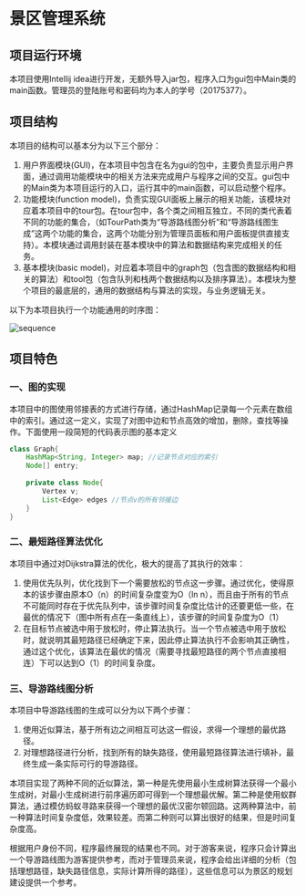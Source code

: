 ﻿# 景区管理系统

## 项目运行环境

本项目使用Intellij idea进行开发，无额外导入jar包，程序入口为gui包中Main类的main函数。管理员的登陆账号和密码均为本人的学号（20175377）。

## 项目结构

本项目的结构可以基本分为以下三个部分：

1. 用户界面模块(GUI)，在本项目中包含在名为gui的包中，主要负责显示用户界面，通过调用功能模块中的相关方法来完成用户与程序之间的交互。gui包中的Main类为本项目运行的入口，运行其中的main函数，可以启动整个程序。
2. 功能模块(function model)，负责实现GUI面板上展示的相关功能，该模块对应着本项目中的tour包。在tour包中，各个类之间相互独立，不同的类代表着不同的功能的集合，（如TourPath类为“导游路线图分析”和“导游路线图生成”这两个功能的集合，这两个功能分别为管理员面板和用户面板提供直接支持）。本模块通过调用封装在基本模块中的算法和数据结构来完成相关的任务。
3. 基本模块(basic model)，对应着本项目中的graph包（包含图的数据结构和相关的算法）和tool包（包含队列和栈两个数据结构以及排序算法）。本模块为整个项目的最底层的，通用的数据结构与算法的实现，与业务逻辑无关。

以下为本项目执行一个功能通用的时序图：

![sequence](时序图.png)

## 项目特色

### 一、图的实现

本项目中的图使用邻接表的方式进行存储，通过HashMap记录每一个元素在数组中的索引。通过这一定义，实现了对图中边和节点高效的增加，删除，查找等操作。下面使用一段简短的代码表示图的基本定义

```java
class Graph{
    HashMap<String, Integer> map; //记录节点对应的索引
    Node[] entry;
    
    private class Node{
        Vertex v;
        List<Edge> edges //节点v的所有邻接边
    }
}
```

### 二、最短路径算法优化

本项目中通过对Dijkstra算法的优化，极大的提高了其执行的效率：

1. 使用优先队列，优化找到下一个需要放松的节点这一步骤。通过优化，使得原本的该步骤由原本O（n）的时间复杂度变为O（ln n），而且由于所有的节点不可能同时存在于优先队列中，该步骤时间复杂度比估计的还要更低一些，在最优的情况下（图中所有点在一条直线上），该步骤的时间复杂度为O（1）
2. 在目标节点被选中用于放松时，停止算法执行。当一个节点被选中用于放松时，就说明其最短路径已经确定下来，因此停止算法执行不会影响其正确性，通过这个优化，该算法在最优的情况（需要寻找最短路径的两个节点直接相连）下可以达到O（1）的时间复杂度。

### 三、导游路线图分析

本项目中导游路线图的生成可以分为以下两个步骤：

1. 使用近似算法，基于所有边之间相互可达这一假设，求得一个理想的最优路径。
2. 对理想路径进行分析，找到所有的缺失路径，使用最短路径算法进行填补，最终生成一条实际可行的导游路径。

本项目实现了两种不同的近似算法，第一种是先使用最小生成树算法获得一个最小生成树，对最小生成树进行前序遍历即可得到一个理想最优解。第二种是使用蚁群算法，通过模仿蚂蚁寻路来获得一个理想的最优汉密尔顿回路。这两种算法中，前一种算法时间复杂度低，效果较差。而第二种则可以算出很好的结果，但是时间复杂度高。

根据用户身份不同，程序最终展现的结果也不同。对于游客来说，程序只会计算出一个导游路线图为游客提供参考，而对于管理员来说，程序会给出详细的分析（包括理想路径，缺失路径信息，实际计算所得的路径），这些信息可以为景区的规划建设提供一个参考。

